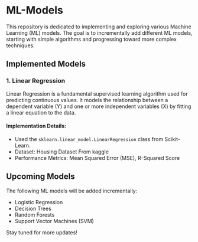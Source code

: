 # ML-Models

This repository is dedicated to implementing and exploring various Machine Learning (ML) models. The goal is to incrementally add different ML models, starting with simple algorithms and progressing toward more complex techniques.

## Implemented Models

### 1. Linear Regression
Linear Regression is a fundamental supervised learning algorithm used for predicting continuous values. It models the relationship between a dependent variable (Y) and one or more independent variables (X) by fitting a linear equation to the data.

#### Implementation Details:
- Used the `sklearn.linear_model.LinearRegression` class from Scikit-Learn.
- Dataset: Housing Dataset From kaggle
- Performance Metrics: Mean Squared Error (MSE), R-Squared Score

## Upcoming Models
The following ML models will be added incrementally:
- Logistic Regression
- Decision Trees
- Random Forests
- Support Vector Machines (SVM)

Stay tuned for more updates!

